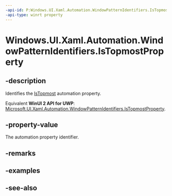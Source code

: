 ```yaml
---
-api-id: P:Windows.UI.Xaml.Automation.WindowPatternIdentifiers.IsTopmostProperty
-api-type: winrt property
---
```


<!-- Property syntax
public Windows.UI.Xaml.Automation.AutomationProperty IsTopmostProperty { get; }
-->

# Windows.UI.Xaml.Automation.WindowPatternIdentifiers.IsTopmostProperty

## -description
Identifies the [IsTopmost](../windows.ui.xaml.automation.provider/iwindowprovider_istopmost.md) automation property.

Equivalent **WinUI 2 API for UWP**: [Microsoft.UI.Xaml.Automation.WindowPatternIdentifiers.IsTopmostProperty](/windows/winui/api/microsoft.ui.xaml.automation.windowpatternidentifiers.istopmostproperty).

## -property-value
The automation property identifier.

## -remarks

## -examples

## -see-also
